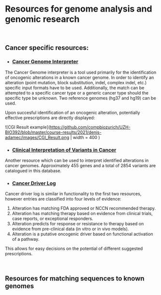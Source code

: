 # **Resources for genome analysis and genomic research**

&nbsp;
&nbsp;

## Cancer specific resources:

* ### [Cancer Genome Interpreter](https://www.cancergenomeinterpreter.org/home)

The Cancer Genome interpreter is a tool used primarily for the identification of oncogenic alterations in a known cancer genome.
In order to identify an alteration (point mutation, block substitution, indel, complex indel, etc.) specific input formats have to be used.
Additionally, the match can be attempted to a specific cancer type or a generic cancer type should the specific type be unknown. 
Two reference genomes (hg37 and hg19) can be used.

Upon succesful identification of an oncogenic alteration, potentially effective prescriptions are directly displayed: 

![CGI Result example](https://github.com/compbiozurich/UZH-BIO392/blob/master/course-results/2021/denis-adamec/images/CGI_Result.png | width = 400 )


* ### [Clinical Interpretation of Variants in Cancer](https://civicdb.org/home)

Another resource which can be used to interpret identified alterations in cancer genomes. Approximately 455 genes and a total of 2854 variants are catalogued in this database.


* ### [Cancer Driver Log](https://candl.osu.edu/)

Cancer driver log is similar in functionality to the first two resources, however entries are classified into four levels of evidence:


1. Alteration has matching FDA approved or NCCN recommended therapy.
2. Alteration has matching therapy based on evidence from clinical trials, case reports, or exceptional responders.
3. Alteration predicts for response or resistance to therapy based on evidence from pre-clinical data (in vitro or in vivo models).
4. Alteration is a putative oncogenic driver based on functional activation of a pathway.


This allows for easy decisions on the potential of different suggested prescriptions.

&nbsp;
&nbsp;

## Resources for matching sequences to known genomes

